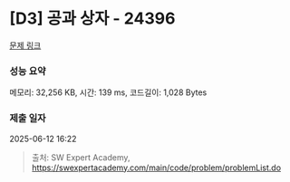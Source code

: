 # [D3] 공과 상자 - 24396 

[문제 링크](https://swexpertacademy.com/main/code/problem/problemDetail.do?contestProbId=AZZ_XjxKgVLHBINj) 

### 성능 요약

메모리: 32,256 KB, 시간: 139 ms, 코드길이: 1,028 Bytes

### 제출 일자

2025-06-12 16:22



> 출처: SW Expert Academy, https://swexpertacademy.com/main/code/problem/problemList.do